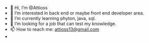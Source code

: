 - 👋 Hi, I’m @Attioss
- 👀 I’m interested in back end or maybe front end developer area.
- 🌱 I’m currently learning phyton, java, sql.
- 💞️ I’m looking for a job that can test my knowledge.
- 📫 How to reach me: attioss13@gmail.com
- 
<!---
Attioss/Attioss is a ✨ special ✨ repository because its `README.md` (this file) appears on your GitHub profile.
You can click the Preview link to take a look at your changes.
--->
